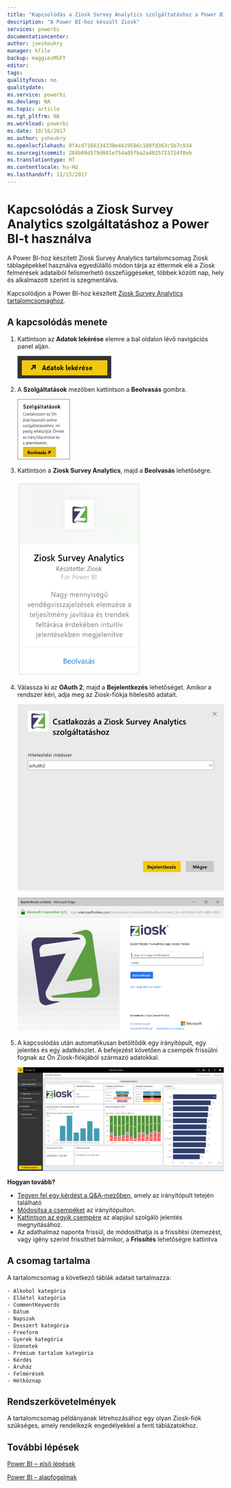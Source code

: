 ```yaml
---
title: "Kapcsolódás a Ziosk Survey Analytics szolgáltatáshoz a Power BI-t használva"
description: "A Power BI-hoz készült Ziosk"
services: powerbi
documentationcenter: 
author: joeshoukry
manager: kfile
backup: maggiesMSFT
editor: 
tags: 
qualityfocus: no
qualitydate: 
ms.service: powerbi
ms.devlang: NA
ms.topic: article
ms.tgt_pltfrm: NA
ms.workload: powerbi
ms.date: 10/16/2017
ms.author: yshoukry
ms.openlocfilehash: 0f4cd7166334338e4b19586c189fd363c5b7c934
ms.sourcegitcommit: 284b09d579d601e754a05fba2a4025723724f8eb
ms.translationtype: HT
ms.contentlocale: hu-HU
ms.lasthandoff: 11/15/2017
---
```

# <a name="connect-to-ziosk-survey-analytics-with-power-bi"></a>Kapcsolódás a Ziosk Survey Analytics szolgáltatáshoz a Power BI-t használva
A Power BI-hoz készített Ziosk Survey Analytics tartalomcsomag Ziosk táblagépekkel használva egyedülálló módon tárja az éttermek elé a Ziosk felmérések adataiból felismerhető összefüggéseket, többek között nap, hely és alkalmazott szerint is szegmentálva.

Kapcsolódjon a Power BI-hoz készített [Ziosk Survey Analytics tartalomcsomaghoz](https://app.powerbi.com/getdata/services/ziosk-survey-analytics).

## <a name="how-to-connect"></a>A kapcsolódás menete
1. Kattintson az **Adatok lekérése** elemre a bal oldalon lévő navigációs panel alján.  
   
    ![](media/service-connect-to-ziosk/getdata.png)
2. A **Szolgáltatások** mezőben kattintson a **Beolvasás** gombra.  
   
    ![](media/service-connect-to-ziosk/services.png)
3. Kattintson a **Ziosk Survey Analytics**, majd a **Beolvasás** lehetőségre.  
   
    ![](media/service-connect-to-ziosk/ziosk.png)
4. Válassza ki az **OAuth 2**, majd a **Bejelentkezés** lehetőséget. Amikor a rendszer kéri, adja meg az Ziosk-fiókja hitelesítő adatait.
   
    ![](media/service-connect-to-ziosk/creds.png)
   
    ![](media/service-connect-to-ziosk/creds2.png)
5. A kapcsolódás után automatikusan betöltődik egy irányítópult, egy jelentés és egy adatkészlet. A befejezést követően a csempék frissülni fognak az Ön Ziosk-fiókjából származó adatokkal.
   
    ![](media/service-connect-to-ziosk/dashboard.png)

**Hogyan tovább?**

* [Tegyen fel egy kérdést a Q&A-mezőben](service-q-and-a.md), amely az irányítópult tetején található
* [Módosítsa a csempéket](service-dashboard-edit-tile.md) az irányítópulton.
* [Kattintson az egyik csempére](service-dashboard-tiles.md) az alapjául szolgáló jelentés megnyitásához.
* Az adathalmaz naponta frissül, de módosíthatja is a frissítési ütemezést, vagy igény szerint frissíthet bármikor, a **Frissítés** lehetőségre kattintva

## <a name="whats-included"></a>A csomag tartalma
A tartalomcsomag a következő táblák adatait tartalmazza:  

    - Alkohol kategória  
    - Előétel kategória  
    - CommentKeywords  
    - Dátum  
    - Napszak  
    - Desszert kategória  
    - Freeform  
    - Gyerek kategória  
    - Üzenetek  
    - Prémium tartalom kategória  
    - Kérdés  
    - Áruház  
    - Felmérések  
    - Hétköznap  


## <a name="system-requirements"></a>Rendszerkövetelmények
A tartalomcsomag példányának létrehozásához egy olyan Ziosk-fiók szükséges, amely rendelkezik engedélyekkel a fenti táblázatokhoz.

## <a name="next-steps"></a>További lépések
[Power BI ‒ első lépések](service-get-started.md)

[Power BI – alapfogalmak](service-basic-concepts.md)

